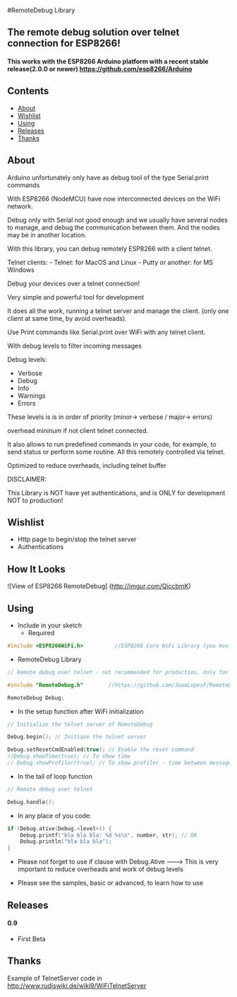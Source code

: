 #RemoteDebug Library

## The remote debug solution over telnet connection for ESP8266!

#### This works with the ESP8266 Arduino platform with a recent stable release(2.0.0 or newer) https://github.com/esp8266/Arduino

## Contents
 - [About](#about)
 - [Wishlist](#wishlist)
 - [Using](#using)
 - [Releases](#releases)
 - [Thanks](#thanks)

## About

Arduino unfortunately only have as debug tool of the type Serial.print commands

With ESP8266 (NodeMCU) have now interconnected devices on the WiFi network.

Debug only with Serial not good enough and we usually have several nodes to manage,
and debug the communication between them.
And the nodes may be in another location.

With this library, you can debug remotely ESP8266 with a client telnet.

Telnet clients:
      - Telnet: for MacOS and Linux
      - Putty or another: for MS Windows

Debug your devices over a telnet connection!

Very simple and powerful tool for development

It does all the work, running a telnet server and manage the client.
(only one client at same time, by avoid overheads).

Use Print commands like Serial.print over WiFi with any telnet client.

With debug levels to filter incoming messages

Debug levels:
 - Verbose
 - Debug
 - Info
 - Warnings
 - Errors

  These levels is is in order of priority (minor-> verbose / major-> errors)

overhead mininum if not client telnet connected.

It also allows to run predefined commands in your code, for example, to send status or perform some routine. All this remotely controlled via telnet.

Optimized to reduce overheads, including telnet buffer

DISCLAIMER:

This Library is NOT have yet authentications, and is ONLY for development NOT to production!

## Wishlist
- Http page to begin/stop the telnet server
- Authentications

## How It Looks
![View of ESP8266 RemoteDebug]
(http://imgur.com/QiccbmK) 

## Using

- Include in your sketch
  - Required
```cpp
#include <ESP8266WiFi.h>          //ESP8266 Core WiFi Library (you most likely already have this in your sketch)
```
  - RemoteDebug Library
```cpp
// Remote debug over telnet - not recommended for production, only for development

#include "RemoteDebug.h"        //https://github.com/JoaoLopesF/RemoteDebug

RemoteDebug Debug;
```
- In the setup function after WiFi initialization
```cpp
// Initialize the telnet server of RemoteDebug

Debug.begin(); // Initiaze the telnet server

Debug.setResetCmdEnabled(true); // Enable the reset command
//Debug.showTime(true); // To show time
// Debug.showProfiler(true); // To show profiler - time between messages of Debug

```
- In the tail of loop function
```cpp
// Remote debug over telnet

Debug.handle();

```
- In any place of you code:
```cpp
if (Debug.ative(Debug.<level>)) {
    Debug.printf("bla bla bla: %d %s\n", number, str); // OR
    Debug.println("bla bla bla");
}
```
 - Please not forget to use if clause with Debug.Ative
   ---> This is very important to reduce overheads and work of debug levels

 - Please see the samples, basic or advanced, to learn how to use  

## Releases
#### 0.9
- First Beta

## Thanks

Example of TelnetServer code in http://www.rudiswiki.de/wiki9/WiFiTelnetServer
